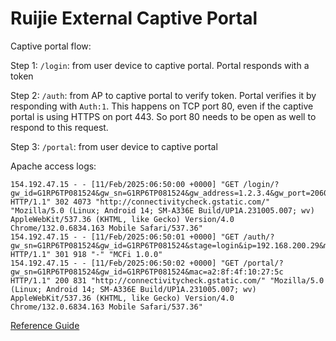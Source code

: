 # Ruijie External Captive Portal

Captive portal flow:

Step 1: `/login`: from user device to captive portal. Portal responds with a token

Step 2: `/auth`: from AP to captive portal to verify token. Portal verifies it by responding with `Auth:1`. This happens on TCP port 80, even if the captive portal is using HTTPS on port 443. So port 80 needs to be open as well to respond to this request.

Step 3: `/portal`: from user device to captive portal

Apache access logs:

```
154.192.47.15 - - [11/Feb/2025:06:50:00 +0000] "GET /login/?gw_id=G1RP6TP081524&gw_sn=G1RP6TP081524&gw_address=1.2.3.4&gw_port=2060&ip=192.168.200.29&mac=a2:8f:4f:10:27:5c&apmac=7085.c4d2.3e6f&ssid=Ruijie&url=http%3A%2F%2Fconnectivitycheck.gstatic.com%2Fgenerate_204&vlanid=1 HTTP/1.1" 302 4073 "http://connectivitycheck.gstatic.com/" "Mozilla/5.0 (Linux; Android 14; SM-A336E Build/UP1A.231005.007; wv) AppleWebKit/537.36 (KHTML, like Gecko) Version/4.0 Chrome/132.0.6834.163 Mobile Safari/537.36"
154.192.47.15 - - [11/Feb/2025:06:50:01 +0000] "GET /auth/?gw_sn=G1RP6TP081524&gw_id=G1RP6TP081524&stage=login&ip=192.168.200.29&mac=a2:8f:4f:10:27:5c&token=a2:8f:4f:10:27:5c&incoming=0&outgoing=0&vlanid=1 HTTP/1.1" 301 918 "-" "MCFi 1.0.0"
154.192.47.15 - - [11/Feb/2025:06:50:02 +0000] "GET /portal/?gw_sn=G1RP6TP081524&gw_id=G1RP6TP081524&mac=a2:8f:4f:10:27:5c HTTP/1.1" 200 831 "http://connectivitycheck.gstatic.com/" "Mozilla/5.0 (Linux; Android 14; SM-A336E Build/UP1A.231005.007; wv) AppleWebKit/537.36 (KHTML, like Gecko) Version/4.0 Chrome/132.0.6834.163 Mobile Safari/537.36"
```

[Reference Guide](https://cloud.ruijienetworks.com/help/#/ArticleList?id=4f324cfa2e3447e0a37d78a65e062239)
